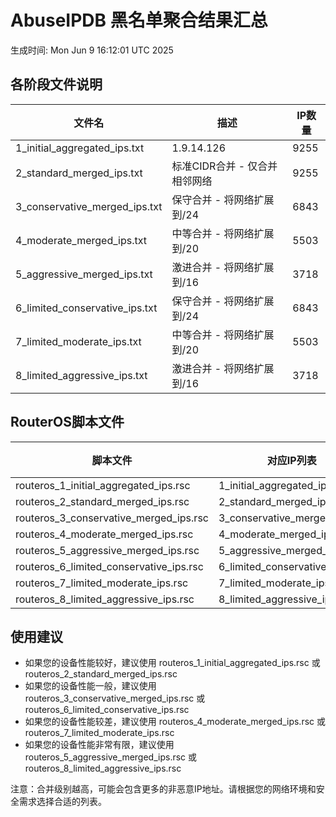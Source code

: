 # AbuseIPDB 黑名单聚合结果汇总
生成时间: Mon Jun  9 16:12:01 UTC 2025

## 各阶段文件说明

| 文件名 | 描述 | IP数量 |
|--------|------|--------|
| 1_initial_aggregated_ips.txt | 1.9.14.126 | 9255 |
| 2_standard_merged_ips.txt | 标准CIDR合并 - 仅合并相邻网络 | 9255 |
| 3_conservative_merged_ips.txt | 保守合并 - 将网络扩展到/24 | 6843 |
| 4_moderate_merged_ips.txt | 中等合并 - 将网络扩展到/20 | 5503 |
| 5_aggressive_merged_ips.txt | 激进合并 - 将网络扩展到/16 | 3718 |
| 6_limited_conservative_ips.txt | 保守合并 - 将网络扩展到/24 | 6843 |
| 7_limited_moderate_ips.txt | 中等合并 - 将网络扩展到/20 | 5503 |
| 8_limited_aggressive_ips.txt | 激进合并 - 将网络扩展到/16 | 3718 |

## RouterOS脚本文件

| 脚本文件 | 对应IP列表 | IP数量 |
|----------|------------|--------|
| routeros_1_initial_aggregated_ips.rsc | 1_initial_aggregated_ips.txt | 9255 |
| routeros_2_standard_merged_ips.rsc | 2_standard_merged_ips.txt | 9255 |
| routeros_3_conservative_merged_ips.rsc | 3_conservative_merged_ips.txt | 6843 |
| routeros_4_moderate_merged_ips.rsc | 4_moderate_merged_ips.txt | 5503 |
| routeros_5_aggressive_merged_ips.rsc | 5_aggressive_merged_ips.txt | 3718 |
| routeros_6_limited_conservative_ips.rsc | 6_limited_conservative_ips.txt | 6843 |
| routeros_7_limited_moderate_ips.rsc | 7_limited_moderate_ips.txt | 5503 |
| routeros_8_limited_aggressive_ips.rsc | 8_limited_aggressive_ips.txt | 3718 |

## 使用建议

- 如果您的设备性能较好，建议使用 routeros_1_initial_aggregated_ips.rsc 或 routeros_2_standard_merged_ips.rsc
- 如果您的设备性能一般，建议使用 routeros_3_conservative_merged_ips.rsc 或 routeros_6_limited_conservative_ips.rsc
- 如果您的设备性能较差，建议使用 routeros_4_moderate_merged_ips.rsc 或 routeros_7_limited_moderate_ips.rsc
- 如果您的设备性能非常有限，建议使用 routeros_5_aggressive_merged_ips.rsc 或 routeros_8_limited_aggressive_ips.rsc

注意：合并级别越高，可能会包含更多的非恶意IP地址。请根据您的网络环境和安全需求选择合适的列表。
